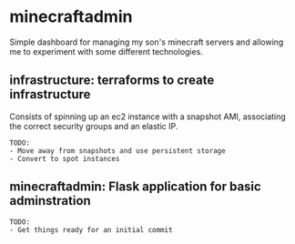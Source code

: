 # minecraftadmin
Simple dashboard for managing my son's minecraft servers and allowing me to experiment with some different technologies.

## infrastructure: terraforms to create infrastructure
Consists of spinning up an ec2 instance with a snapshot AMI, associating the correct security groups and an elastic IP.

    TODO:
    - Move away from snapshots and use persistent storage
    - Convert to spot instances

## minecraftadmin: Flask application for basic adminstration

    TODO:
    - Get things ready for an initial commit